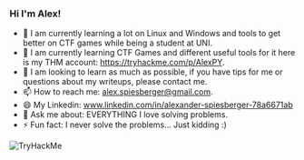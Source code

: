 ### Hi I'm Alex!
- 🔭 I am currently learning a lot on Linux and Windows and tools to get better on CTF games while being a student at UNI.
- 🌱 I am currently learning CTF Games and different useful tools for it here is my THM account: https://tryhackme.com/p/AlexPY.
- 👯 I am looking to learn as much as possible, if you have tips for me or questions about my writeups, please contact me.
- 📫 How to reach me: alex.spiesberger@gmail.com.
- 😄 My Linkedin: www.linkedin.com/in/alexander-spiesberger-78a6671ab
- 💬 Ask me about: EVERYTHING I love solving problems.
- ⚡ Fun fact: I never solve the problems... Just kidding :)
  
<img src="https://tryhackme-badges.s3.amazonaws.com/AlexPY.png" alt="TryHackMe">
<!--
**AlexJS6/AlexJS6** is a ✨ _special_ ✨ repository because its `README.md` (this file) appears on your GitHub profile.
<img src="https://github-readme-stats.vercel.app/api?username=AlexJS6&&show_icons=true&title_color=ffffff&icon_color=57C004&text_color=daf7dc&bg_color=066EA7">

Here are some ideas to get you started:

- 🔭 I’m currently working on a python multiplayer game.
- 🌱 I’m currently learning Python.
- 👯 I’m looking to collaborate on new things.
- 🤔 I’m looking for help with ...
- 💬 Ask me about ...
- 📫 How to reach me: alex.spiesberger@gmail.com
- 😄 Pronouns: ...
- ⚡ Fun fact: 
-->

